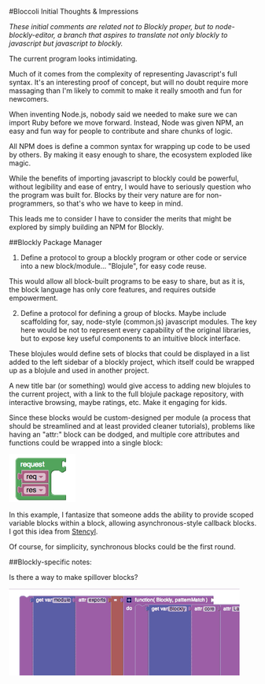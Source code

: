 #Bloccoli Initial Thoughts & Impressions

*These initial comments are related not to Blockly proper, but to node-blockly-editor, a branch that aspires to translate not only blockly to javascript but javascript to blockly.*

The current program looks intimidating.

Much of it comes from the complexity of representing Javascript's full syntax.  It's an interesting proof of concept, but will no doubt require more massaging than I'm likely to commit to make it really smooth and fun for newcomers.

When inventing Node.js, nobody said we needed to make sure we can import Ruby before we move forward.  Instead, Node was given NPM, an easy and fun way for people to contribute and share chunks of logic.

All NPM does is define a common syntax for wrapping up code to be used by others.  By making it easy enough to share, the ecosystem exploded like magic.

While the benefits of importing javascript to blockly could be powerful, without legibility and ease of entry, I would have to seriously question who the program was built for.  Blocks by their very nature are for non-programmers, so that's who we have to keep in mind.

This leads me to consider I have to consider the merits that might be explored by simply building an NPM for Blockly.

##Blockly Package Manager

1) Define a protocol to group a blockly program or other code or service into a new block/module... "Blojule", for easy code reuse.

This would allow all block-built programs to be easy to share, but as it is, the block language has only core features, and requires outside empowerment.

2) Define a protocol for defining a group of blocks.  Maybe include scaffolding for, say, node-style (common.js) javascript modules.  The key here would be not to represent every capability of the original libraries, but to expose key useful components to an intuitive block interface.

These blojules would define sets of blocks that could be displayed in a list added to the left sidebar of a blockly project, which itself could be wrapped up as a blojule and used in another project.

A new title bar (or something) would give access to adding new blojules to the current project, with a link to the full blojule package repository, with interactive browsing, maybe ratings, etc.  Make it engaging for kids.

Since these blocks would be custom-designed per module (a process that should be streamlined and at least provided cleaner tutorials), problems like having an "attr:" block can be dodged, and multiple core attributes and functions could be wrapped into a single block:

![Callback block](img/request.gif)

In this example, I fantasize that someone adds the ability to provide scoped variable blocks within a block, allowing asynchronous-style callback blocks.  I got this idea from [Stencyl](http://www.stencyl.com).

Of course, for simplicity, synchronous blocks could be the first round.

##Blockly-specific notes:

Is there a way to make spillover blocks?

![Spillover block](img/overflow-idea.gif)